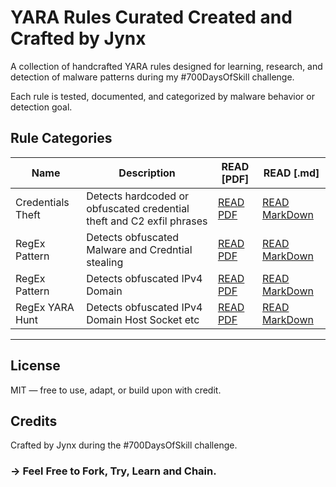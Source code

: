 # YARA Rules Curated Created and Crafted by Jynx

A collection of handcrafted YARA rules designed for learning, research, and detection of malware patterns during my #700DaysOfSkill challenge.

Each rule is tested, documented, and categorized by malware behavior or detection goal.

## Rule Categories

| Name | Description | READ [PDF] | READ [.md] | 
|----------|-------------| ---------- | ---------- |
| Credentials Theft | Detects hardcoded or obfuscated credential theft and C2 exfil phrases | [READ PDF](Rule-1/YaraRule1.pdf) | [READ MarkDown](Rule-1/YaraRule1.md) |
| RegEx Pattern | Detects obfuscated Malware and Credntial stealing | [READ PDF](Rule-2/YaraRule2.pdf) | [READ MarkDown](Rule-2/YaraRule2.md) |
| RegEx Pattern | Detects obfuscated IPv4 Domain | [READ PDF](Rule-3/YaraRule3.pdf) | [READ MarkDown](Rule-3/YaraRule3.md) |
| RegEx YARA Hunt | Detects obfuscated IPv4 Domain Host Socket etc | [READ PDF](Rule-4/YaraRule4.pdf) | [READ MarkDown](Rule-4/YaraRule4.md) |

---

## License
MIT — free to use, adapt, or build upon with credit.

## Credits
Crafted by Jynx during the #700DaysOfSkill challenge.

### -> Feel Free to Fork, Try, Learn and Chain.
